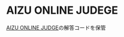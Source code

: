 ﻿# AIZU ONLINE JUDEGE
[AIZU ONLINE JUDGE](http://judge.u-aizu.ac.jp/onlinejudge/index.jsp?lang=ja)の解答コードを保管
